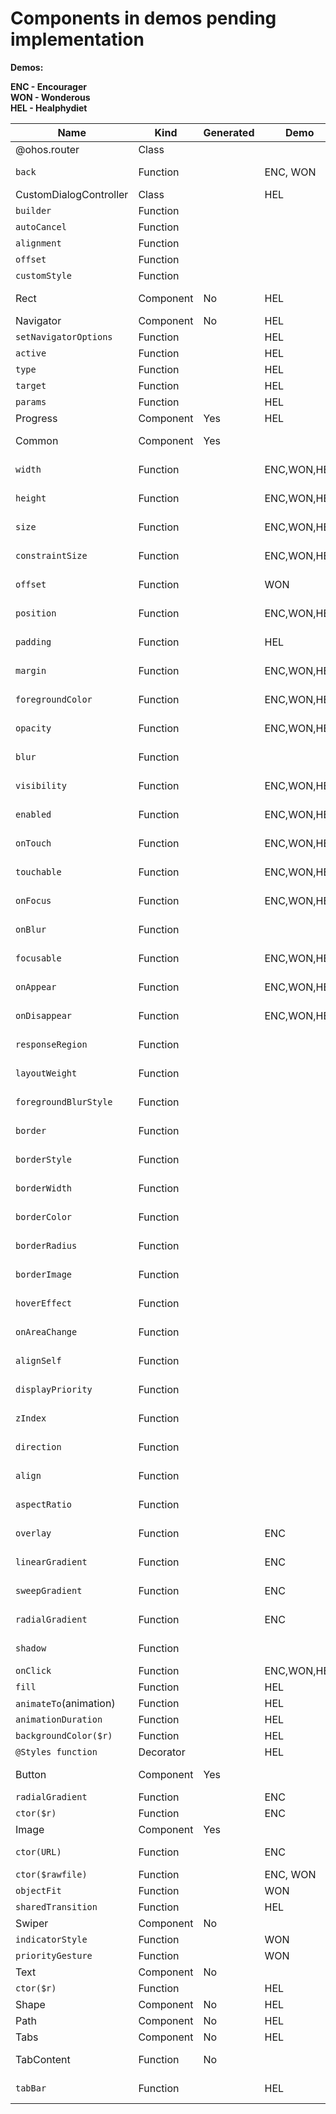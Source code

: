 # Components in demos pending implementation

**Demos:**

**ENC - Encourager**\
**WON - Wonderous**\
**HEL - Healphydiet**


| Name                   | Kind      | Generated | Demo        | Owner/libace    | Status/libace | Owner/ts      | Status/ts | Priority |
|------------------------|-----------|-----------|-------------|-----------------|---------------|---------------|-----------|----------|
| @ohos.router           | Class     |           |             |                 |               |               |           |          |
| `back`                 | Function  |           | ENC, WON    | K. Kirichenko   |               | K. Kirichenko |           | High     |
| CustomDialogController | Class     |           | HEL         |                 |               |               |           | Low      |
| `builder`              | Function  |           |             |                 |     N\A       |               |           |          |
| `autoCancel`           | Function  |           |             |                 |     N\A       |               |           |          |
| `alignment`            | Function  |           |             |                 |               |               |           |          |
| `offset`               | Function  |           |             |                 |               |               |           |          |
| `customStyle`          | Function  |           |             |                 |     N\A       |               |           |          |
| Rect                   | Component | No        | HEL         | Dudkin Sergey   | done          |               |           | High     |
| Navigator              | Component | No        | HEL         | Skroba Gleb     | done          |               |           | High     |
| `setNavigatorOptions`  | Function  |           | HEL         | Skroba Gleb     | done          |               |           | High     |
| `active`               | Function  |           | HEL         | Skroba Gleb     | done          |               |           | High     |
| `type`                 | Function  |           | HEL         | Skroba Gleb     | done          |               |           | High     |
| `target`               | Function  |           | HEL         | Skroba Gleb     | done          |               |           | High     |
| `params`               | Function  |           | HEL         | Skroba Gleb     | blocked       |               |           | High     |
| Progress               | Component | Yes       | HEL         | ?               |               |               | ?         | Medium   |
| Common                 | Component | Yes       |             | R. Sedaikin     | Progress      | R. Sedaikin   | Done      |          |
| `width`                | Function  |           | ENC,WON,HEL | R. Sedaikin     | Done/No test  | R. Sedaikin   | Done      | High+    |
| `height`               | Function  |           | ENC,WON,HEL | R. Sedaikin     | Done/No test  | R. Sedaikin   | Done      | High+    |
| `size`                 | Function  |           | ENC,WON,HEL | R. Sedaikin     | Done/No test  | R. Sedaikin   | Done      | Medium   |
| `constraintSize`       | Function  |           | ENC,WON,HEL | R. Sedaikin     | Done/No test  | R. Sedaikin   | Done      | Medium  |
| `offset`               | Function  |           | WON         | R. Sedaikin     | Done/No test  | R. Sedaikin   | Done      | High     |
| `position`             | Function  |           | ENC,WON,HEL | R. Sedaikin     | Done/No test  | R. Sedaikin   | Done      | Medium   |
| `padding`              | Function  |           | HEL         | R. Sedaikin     | Done/No test  | R. Sedaikin   | Done      | Medium   |
| `margin`               | Function  |           | ENC,WON,HEL | R. Sedaikin     | Done/No test  | R. Sedaikin   | Done      | Medium   |
| `foregroundColor`      | Function  |           | ENC,WON,HEL | R. Sedaikin     | Done/No test  | R. Sedaikin   | Done      | Medium   |
| `opacity`              | Function  |           | ENC,WON,HEL | R. Sedaikin     | Done/No test  | R. Sedaikin   | Done      | Medium   |
| `blur`                 | Function  |           |             | R. Sedaikin     | Done/No test  | R. Sedaikin   | Done      | Medium   |
| `visibility`           | Function  |           | ENC,WON,HEL | R. Sedaikin     | Done/No test  | R. Sedaikin   | Done      | Medium   |
| `enabled`              | Function  |           | ENC,WON,HEL | R. Sedaikin     | Done/No test  | R. Sedaikin   | Done      | Medium   |
| `onTouch`              | Function  |           | ENC,WON,HEL | R. Sedaikin     | Done/No test  | R. Sedaikin   | Done      | Medium   |
| `touchable`            | Function  |           | ENC,WON,HEL | R. Sedaikin     | Done/No test  | R. Sedaikin   | Done      | Medium   |
| `onFocus`              | Function  |           | ENC,WON,HEL | R. Sedaikin     | Done/No test  | R. Sedaikin   | Done      | Medium   |
| `onBlur`               | Function  |           |             | R. Sedaikin     | Done/No test  | R. Sedaikin   | Done      | Medium   |
| `focusable`            | Function  |           | ENC,WON,HEL | R. Sedaikin     | Done/No test  | R. Sedaikin   | Done      | Medium   |
| `onAppear`             | Function  |           | ENC,WON,HEL | R. Sedaikin     | Done/No test  | R. Sedaikin   | Done      | Medium   |
| `onDisappear`          | Function  |           | ENC,WON,HEL | R. Sedaikin     | Done/No test  | R. Sedaikin   | Done      | Medium   |
| `responseRegion`       | Function  |           |             | R. Sedaikin     | Done/No test  | R. Sedaikin   | Done      | Medium   |
| `layoutWeight`         | Function  |           |             | R. Sedaikin     | Done/No test  | R. Sedaikin   | Done      | Medium   |
| `foregroundBlurStyle`  | Function  |           |             | R. Sedaikin     | Done/No test  | R. Sedaikin   | Done      | Medium   |
| `border`               | Function  |           |             | R. Sedaikin     | Done/No test  | R. Sedaikin   | Done      | Medium   |
| `borderStyle`          | Function  |           |             | R. Sedaikin     | Done/No test  | R. Sedaikin   | Done      | Medium   |
| `borderWidth`          | Function  |           |             | R. Sedaikin     | Done/No test  | R. Sedaikin   | Done      | Medium   |
| `borderColor`          | Function  |           |             | R. Sedaikin     | Done/No test  | R. Sedaikin   | Done      | Medium   |
| `borderRadius`         | Function  |           |             | R. Sedaikin     | Done/No test  | R. Sedaikin   | Done      | Medium   |
| `borderImage`          | Function  |           |             | R. Sedaikin     | Done/No test  | R. Sedaikin   | Done      | Medium   |
| `hoverEffect`          | Function  |           |             | R. Sedaikin     | Done/No test  | R. Sedaikin   | Done      | Medium   |
| `onAreaChange`         | Function  |           |             | R. Sedaikin     | Done/No test  | R. Sedaikin   | Done      | Medium   |
| `alignSelf`            | Function  |           |             | R. Sedaikin     | Done/No test  | R. Sedaikin   | Done      | Medium   |
| `displayPriority`      | Function  |           |             | R. Sedaikin     | Done/No test  | R. Sedaikin   | Done      | Medium   |
| `zIndex`               | Function  |           |             | R. Sedaikin     | Done/No test  | R. Sedaikin   | Done      | Medium   |
| `direction`            | Function  |           |             | R. Sedaikin     | Done/No test  | R. Sedaikin   | Done      | Medium   |
| `align`                | Function  |           |             | R. Sedaikin     | Done/No test  | R. Sedaikin   | Done      | Medium   |
| `aspectRatio`          | Function  |           |             | R. Sedaikin     | Done/No test  | R. Sedaikin   | Done      | Medium   |
| `overlay`              | Function  |           |  ENC        | R. Sedaikin     | Done/No test  | R. Sedaikin   | Done      | Medium   |
| `linearGradient`       | Function  |           |  ENC        | R. Sedaikin     | Done/No test  | R. Sedaikin   | Done      | High     |
| `sweepGradient`        | Function  |           |  ENC        | R. Sedaikin     | Done/No test  | R. Sedaikin   | Done      | High     |
| `radialGradient`       | Function  |           |  ENC        | R. Sedaikin     | Done/No test  | R. Sedaikin   | Done      | High     |
| `shadow`               | Function  |           |             | R. Sedaikin     | Done/No test  | R. Sedaikin   | Done      | High     |
| `onClick`              | Function  |           | ENC,WON,HEL | G. Skroba       | Progress      |               | Done      | High+    |
| `fill`                 | Function  |           | HEL         |                 |               |               |           | Low      |
| `animateTo`(animation) | Function  |           | HEL         |                 |               |               |           | Medium   |
| `animationDuration`    | Function  |           | HEL         |                 |               |               |           | Medium   |
| `backgroundColor($r)`  | Function  |           | HEL         |                 |               |               |           | Low      |
| `@Styles function`     | Decorator |           | HEL         |                 |               |               |           | Low      |
| Button                 | Component | Yes       |             | Evstigneev Roman|               |               |           |          |
| `radialGradient`       | Function  |           | ENC         | K. Kirichenko   |               |               |           | Medium   |
| `ctor($r)`             | Function  |           | ENC         | K. Kirichenko   |               |               |           | High     |
| Image                  | Component | Yes       |             |                 |               |               |           |          |
| `ctor(URL)`            | Function  |           | ENC         | E. Korobeynikov |               |               |           | Medium   |
| `ctor($rawfile)`       | Function  |           | ENC, WON    | A. Tarasov      | Done          |               | Done      | High     |
| `objectFit`            | Function  |           | WON         | ?               |               |               |           | Medium   |
| `sharedTransition`     | Function  |           | HEL         | ?               |               |               |           | Medium   |
| Swiper                 | Component | No        |             | Skroba Gleb     | Done          |               |           |          |
| `indicatorStyle`       | Function  |           | WON         | Skroba Gleb     | Done          |               |           | Low      |
| `priorityGesture`      | Function  |           | WON         | Ilya Erokhin    | blocked       |               |           | Medium   |
| Text                   | Component | No        |             | K. Kirichenko   | Progress      |               |           |          |
| `ctor($r)`             | Function  |           | HEL         |                 |               |               |           | High     |
| Shape                  | Component | No        | HEL         | ?               |               |               |           | High     |
| Path                   | Component | No        | HEL         | Skroba Gleb     | Done          |               |           | High     |
| Tabs                   | Component | No        | HEL         | Ivan Tuzhilkin  | Progress      |               |           | High     |
| TabContent             | Function  | No        |             | Roman Evstigneev| Progress      |               |           | High     |
| `tabBar`               | Function  |           | HEL         | Roman Evstigneev| Progress      |               |           | High     |
